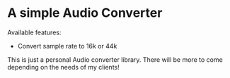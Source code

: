 # A simple Audio Converter

Available features:

* Convert sample rate to 16k or 44k

This is just a personal Audio converter library. There will be more to come depending on the needs of my clients!